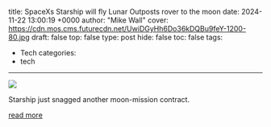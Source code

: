 title: SpaceXs Starship will fly Lunar Outposts rover to the moon
date: 2024-11-22 13:00:19 +0000
author: "Mike Wall"
cover: https://cdn.mos.cms.futurecdn.net/UwiDGyHh6Do36kDQBu9feY-1200-80.jpg
draft: false
top: false
type: post
hide: false
toc: false
tags:
  - Tech
categories:
  - tech
---

![](https://cdn.mos.cms.futurecdn.net/UwiDGyHh6Do36kDQBu9feY-1200-80.jpg)

Starship just snagged another moon-mission contract.

[read more](https://www.space.com/space-exploration/moon-rovers/spacexs-starship-will-fly-lunar-outposts-rover-to-the-moon)
